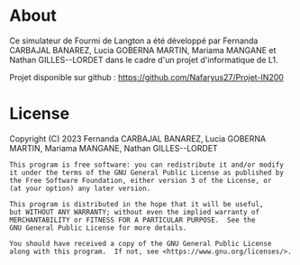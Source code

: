 # About
Ce simulateur de Fourmi de Langton a été développé par Fernanda CARBAJAL BANAREZ, Lucia GOBERNA MARTIN, Mariama MANGANE et Nathan GILLES--LORDET dans le cadre d'un projet d'informatique de L1.

Projet disponible sur github : https://github.com/Nafaryus27/Projet-IN200

# License 

 Copyright (C) 2023 Fernanda CARBAJAL BANAREZ, Lucia GOBERNA MARTIN, 
                        Mariama MANGANE, Nathan GILLES--LORDET

    This program is free software: you can redistribute it and/or modify
    it under the terms of the GNU General Public License as published by
    the Free Software Foundation, either version 3 of the License, or
    (at your option) any later version.

    This program is distributed in the hope that it will be useful,
    but WITHOUT ANY WARRANTY; without even the implied warranty of
    MERCHANTABILITY or FITNESS FOR A PARTICULAR PURPOSE.  See the
    GNU General Public License for more details.

    You should have received a copy of the GNU General Public License
    along with this program.  If not, see <https://www.gnu.org/licenses/>.
